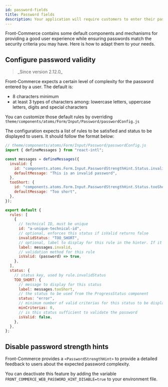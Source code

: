 ```yaml
---
id: password-fields
title: Password fields
description: Your application will require customers to enter their password on several pages (registration, login, password forgotten…). This page contains all information about how to adapt the default Front-Commerce behaviors.
---
```


Front-Commerce contains some default components and mechanisms for providing a good user experience while ensuring passwords match the security criteria you may have. Here is how to adapt them to your needs.

## Configure password validity

<blockquote class="feature--new">
_Since version 2.12.0_
</blockquote>

Front-Commerce expects a certain level of complexity for the password entered by a user.
The default is:

- 8 characters minimum
- at least 3 types of characters among: lowercase letters, uppercase letters, digits and special characters

You can customize those default rules by overriding `theme/components/atoms/Form/Input/Password/passwordConfig.js`

The configuration expects a list of rules to be satisfied and status to be displayed to users. It should follow the format below:

```javascript
// theme/components/atoms/Form/Input/Password/passwordConfig.js
import { defineMessages } from "react-intl";

const messages = defineMessages({
  invalid: {
    id: "components.atoms.Form.Input.PasswordStrengthHint.Status.invalid",
    defaultMessage: "This is an invalid password",
  },
  tooShort: {
    id: "components.atoms.Form.Input.PasswordStrengthHint.Status.tooShort",
    defaultMessage: "Too short",
  },
});

export default {
  rules: [
    {
      // technical ID, must be unique
      id: "a-unique-technical-id",
      // optional, enforces this status if isValid returns false
      invalidStatus: "TOO_SHORT",
      // optional, label to display for this rule in the hinter. If it is not defined, the rule is not displayed.
      label: messages.invalid,
      // validation method for this rule
      isValid: (password) => true,
    },
  ],
  status: {
    // status key, used by rule.invalidStatus
    TOO_SHORT: {
      // message to display for this status
      label: messages.tooShort,
      // the status to be used from the ProgressStatus component
      status: "error",
      // minimum number of valid criterias for this status to be display, only the first valid status sorted by minCriterias will be shown
      minCriterias: 0,
      // is this status sufficient to validate the password
      isValid: false,
    },
  },
};
```

## Disable password strength hints

Front-Commerce provides a `<PasswordStrengthHint>` to provide a detailed feedback to users about the expected password complexity.

You can deactivate this feature by adding the variable `FRONT_COMMERCE_WEB_PASSWORD_HINT_DISABLE=true` to your environment file.
